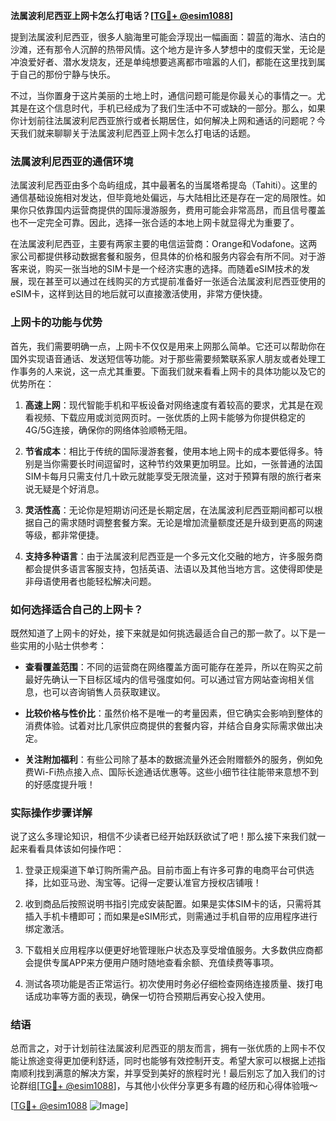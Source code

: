 **法属波利尼西亚上网卡怎么打电话？[[TG💪+ @esim1088](https://t.me/s/esim1088)]**

提到法属波利尼西亚，很多人脑海里可能会浮现出一幅画面：碧蓝的海水、洁白的沙滩，还有那令人沉醉的热带风情。这个地方是许多人梦想中的度假天堂，无论是冲浪爱好者、潜水发烧友，还是单纯想要逃离都市喧嚣的人们，都能在这里找到属于自己的那份宁静与快乐。

不过，当你置身于这片美丽的土地上时，通信问题可能是你最关心的事情之一。尤其是在这个信息时代，手机已经成为了我们生活中不可或缺的一部分。那么，如果你计划前往法属波利尼西亚旅行或者长期居住，如何解决上网和通话的问题呢？今天我们就来聊聊关于法属波利尼西亚上网卡怎么打电话的话题。

### 法属波利尼西亚的通信环境

法属波利尼西亚由多个岛屿组成，其中最著名的当属塔希提岛（Tahiti）。这里的通信基础设施相对发达，但毕竟地处偏远，与大陆相比还是存在一定的局限性。如果你只依靠国内运营商提供的国际漫游服务，费用可能会非常高昂，而且信号覆盖也不一定完全可靠。因此，选择一张合适的本地上网卡就显得尤为重要了。

在法属波利尼西亚，主要有两家主要的电信运营商：Orange和Vodafone。这两家公司都提供移动数据套餐和服务，但具体的价格和服务内容会有所不同。对于游客来说，购买一张当地的SIM卡是一个经济实惠的选择。而随着eSIM技术的发展，现在甚至可以通过在线购买的方式提前准备好一张适合法属波利尼西亚使用的eSIM卡，这样到达目的地后就可以直接激活使用，非常方便快捷。

### 上网卡的功能与优势

首先，我们需要明确一点，上网卡不仅仅是用来上网那么简单。它还可以帮助你在国外实现语音通话、发送短信等功能。对于那些需要频繁联系家人朋友或者处理工作事务的人来说，这一点尤其重要。下面我们就来看看上网卡的具体功能以及它的优势所在：

1. **高速上网**：现代智能手机和平板设备对网络速度有着较高的要求，尤其是在观看视频、下载应用或浏览网页时。一张优质的上网卡能够为你提供稳定的4G/5G连接，确保你的网络体验顺畅无阻。
   
2. **节省成本**：相比于传统的国际漫游套餐，使用本地上网卡的成本要低得多。特别是当你需要长时间逗留时，这种节约效果更加明显。比如，一张普通的法国SIM卡每月只需支付几十欧元就能享受无限流量，这对于预算有限的旅行者来说无疑是个好消息。

3. **灵活性高**：无论你是短期访问还是长期定居，在法属波利尼西亚期间都可以根据自己的需求随时调整套餐方案。无论是增加流量额度还是升级到更高的网速等级，都非常便捷。

4. **支持多种语言**：由于法属波利尼西亚是一个多元文化交融的地方，许多服务商都会提供多语言客服支持，包括英语、法语以及其他当地方言。这使得即使是非母语使用者也能轻松解决问题。

### 如何选择适合自己的上网卡？

既然知道了上网卡的好处，接下来就是如何挑选最适合自己的那一款了。以下是一些实用的小贴士供参考：

- **查看覆盖范围**：不同的运营商在网络覆盖方面可能存在差异，所以在购买之前最好先确认一下目标区域内的信号强度如何。可以通过官方网站查询相关信息，也可以咨询销售人员获取建议。
  
- **比较价格与性价比**：虽然价格不是唯一的考量因素，但它确实会影响到整体的消费体验。试着对比几家供应商提供的套餐内容，并结合自身实际需求做出决定。

- **关注附加福利**：有些公司除了基本的数据流量外还会附赠额外的服务，例如免费Wi-Fi热点接入点、国际长途通话优惠等。这些小细节往往能带来意想不到的好感度提升哦！

### 实际操作步骤详解

说了这么多理论知识，相信不少读者已经开始跃跃欲试了吧！那么接下来我们就一起来看看具体该如何操作吧：

1. 登录正规渠道下单订购所需产品。目前市面上有许多可靠的电商平台可供选择，比如亚马逊、淘宝等。记得一定要认准官方授权店铺哦！

2. 收到商品后按照说明书指引完成安装配置。如果是实体SIM卡的话，只需将其插入手机卡槽即可；而如果是eSIM形式，则需通过手机自带的应用程序进行绑定激活。

3. 下载相关应用程序以便更好地管理账户状态及享受增值服务。大多数供应商都会提供专属APP来方便用户随时随地查看余额、充值续费等事项。

4. 测试各项功能是否正常运行。初次使用时务必仔细检查网络连接质量、拨打电话成功率等方面的表现，确保一切符合预期后再安心投入使用。

### 结语

总而言之，对于计划前往法属波利尼西亚的朋友而言，拥有一张优质的上网卡不仅能让旅途变得更加便利舒适，同时也能够有效控制开支。希望大家可以根据上述指南顺利找到满意的解决方案，并享受到美好的旅程时光！最后别忘了加入我们的讨论群组[[TG💪+ @esim1088](https://t.me/s/esim1088)]，与其他小伙伴分享更多有趣的经历和心得体验哦～

[[TG💪+ @esim1088](https://t.me/s/esim1088) ![Image](https://i.postimg.cc/4NQfJmqS/Snipaste-2025-05-13-00-14-12.png)]